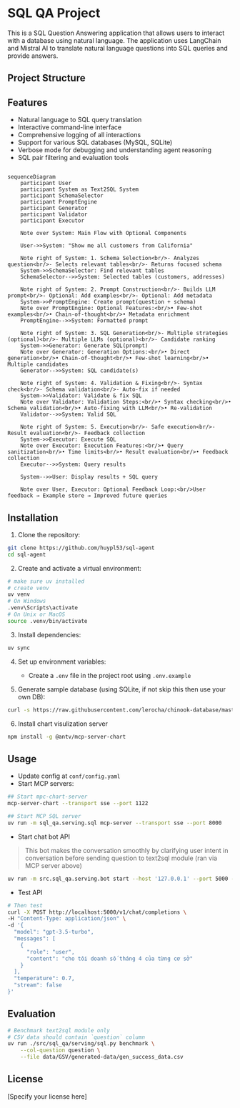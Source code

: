 # SQL QA Project

This is a SQL Question Answering application that allows users to interact with a database using natural language. The application uses LangChain and Mistral AI to translate natural language questions into SQL queries and provide answers.

## Project Structure


## Features

- Natural language to SQL query translation
- Interactive command-line interface
- Comprehensive logging of all interactions
- Support for various SQL databases (MySQL, SQLite)
- Verbose mode for debugging and understanding agent reasoning
- SQL pair filtering and evaluation tools

```mermaid

sequenceDiagram
    participant User
    participant System as Text2SQL System
    participant SchemaSelector
    participant PromptEngine
    participant Generator
    participant Validator
    participant Executor

    Note over System: Main Flow with Optional Components

    User->>System: "Show me all customers from California"
    
    Note right of System: 1. Schema Selection<br/>- Analyzes question<br/>- Selects relevant tables<br/>- Returns focused schema
    System->>SchemaSelector: Find relevant tables
    SchemaSelector-->>System: Selected tables (customers, addresses)
    
    Note right of System: 2. Prompt Construction<br/>- Builds LLM prompt<br/>- Optional: Add examples<br/>- Optional: Add metadata
    System->>PromptEngine: Create prompt(question + schema)
    Note over PromptEngine: Optional Features:<br/>• Few-shot examples<br/>• Chain-of-thought<br/>• Metadata enrichment
    PromptEngine-->>System: Formatted prompt
    
    Note right of System: 3. SQL Generation<br/>- Multiple strategies (optional)<br/>- Multiple LLMs (optional)<br/>- Candidate ranking
    System->>Generator: Generate SQL(prompt)
    Note over Generator: Generation Options:<br/>• Direct generation<br/>• Chain-of-thought<br/>• Few-shot learning<br/>• Multiple candidates
    Generator-->>System: SQL candidate(s)
    
    Note right of System: 4. Validation & Fixing<br/>- Syntax check<br/>- Schema validation<br/>- Auto-fix if needed
    System->>Validator: Validate & fix SQL
    Note over Validator: Validation Steps:<br/>• Syntax checking<br/>• Schema validation<br/>• Auto-fixing with LLM<br/>• Re-validation
    Validator-->>System: Valid SQL
    
    Note right of System: 5. Execution<br/>- Safe execution<br/>- Result evaluation<br/>- Feedback collection
    System->>Executor: Execute SQL
    Note over Executor: Execution Features:<br/>• Query sanitization<br/>• Time limits<br/>• Result evaluation<br/>• Feedback collection
    Executor-->>System: Query results
    
    System-->>User: Display results + SQL query
    
    Note over User, Executor: Optional Feedback Loop:<br/>User feedback → Example store → Improved future queries
```

## Installation

1. Clone the repository:

```bash
git clone https://github.com/huypl53/sql-agent
cd sql-agent
```

2. Create and activate a virtual environment:

```bash
# make sure uv installed
# create venv
uv venv
# On Windows
.venv\Scripts\activate
# On Unix or MacOS
source .venv/bin/activate
```

3. Install dependencies:

```bash
uv sync
```

4. Set up environment variables:
   - Create a `.env` file in the project root using `.env.example`

5. Generate sample database (using SQLite, if not skip this then use your own DB):

```bash
curl -s https://raw.githubusercontent.com/lerocha/chinook-database/master/ChinookDatabase/DataSources/Chinook_Sqlite.sql | sqlite3 Chinook.db
```

6. Install chart visulization server

```bash
npm install -g @antv/mcp-server-chart
```

## Usage

- Update config at `conf/config.yaml`
- Start MCP servers:
```bash
## Start mpc-chart-server
mcp-server-chart --transport sse --port 1122

## Start MCP SQL server
uv run -m sql_qa.serving.sql mcp-server --transport sse --port 8000
```

- Start chat bot API
> This bot makes the conversation smoothly by clarifying user intent in conversation before sending question to text2sql module (ran via MCP server above)
```bash
uv run -m src.sql_qa.serving.bot start --host '127.0.0.1' --port 5000 --reload
```

- Test API

```bash
# Then test
curl -X POST http://localhost:5000/v1/chat/completions \
-H "Content-Type: application/json" \
-d '{
  "model": "gpt-3.5-turbo",
  "messages": [
    {
      "role": "user",
      "content": "cho tôi doanh số tháng 4 của từng cơ sở"
    }
  ],
  "temperature": 0.7,
  "stream": false
}'
```

## Evaluation

```bash
# Benchmark text2sql module only
# CSV data should contain `question` column
uv run ./src/sql_qa/serving/sql.py benchmark \
    --col-question question \
    --file data/GSV/generated-data/gen_success_data.csv

```

## License

[Specify your license here]

